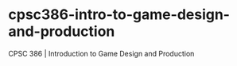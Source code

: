 # cpsc386-intro-to-game-design-and-production
CPSC 386 | Introduction to Game Design and Production
